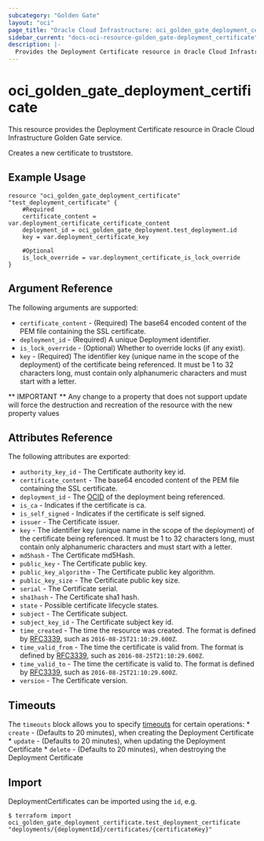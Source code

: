 ```yaml
---
subcategory: "Golden Gate"
layout: "oci"
page_title: "Oracle Cloud Infrastructure: oci_golden_gate_deployment_certificate"
sidebar_current: "docs-oci-resource-golden_gate-deployment_certificate"
description: |-
  Provides the Deployment Certificate resource in Oracle Cloud Infrastructure Golden Gate service
---
```


# oci_golden_gate_deployment_certificate
This resource provides the Deployment Certificate resource in Oracle Cloud Infrastructure Golden Gate service.

Creates a new certificate to truststore.


## Example Usage

```hcl
resource "oci_golden_gate_deployment_certificate" "test_deployment_certificate" {
	#Required
	certificate_content = var.deployment_certificate_certificate_content
	deployment_id = oci_golden_gate_deployment.test_deployment.id
	key = var.deployment_certificate_key

	#Optional
	is_lock_override = var.deployment_certificate_is_lock_override
}
```

## Argument Reference

The following arguments are supported:

* `certificate_content` - (Required) The base64 encoded content of the PEM file containing the SSL certificate. 
* `deployment_id` - (Required) A unique Deployment identifier. 
* `is_lock_override` - (Optional) Whether to override locks (if any exist).
* `key` - (Required) The identifier key (unique name in the scope of the deployment) of the certificate being referenced.  It must be 1 to 32 characters long, must contain only alphanumeric characters and must start with a letter. 


** IMPORTANT **
Any change to a property that does not support update will force the destruction and recreation of the resource with the new property values

## Attributes Reference

The following attributes are exported:

* `authority_key_id` - The Certificate authority key id. 
* `certificate_content` - The base64 encoded content of the PEM file containing the SSL certificate. 
* `deployment_id` - The [OCID](https://docs.cloud.oracle.com/iaas/Content/General/Concepts/identifiers.htm) of the deployment being referenced. 
* `is_ca` - Indicates if the certificate is ca. 
* `is_self_signed` - Indicates if the certificate is self signed. 
* `issuer` - The Certificate issuer. 
* `key` - The identifier key (unique name in the scope of the deployment) of the certificate being referenced.  It must be 1 to 32 characters long, must contain only alphanumeric characters and must start with a letter. 
* `md5hash` - The Certificate md5Hash. 
* `public_key` - The Certificate public key. 
* `public_key_algorithm` - The Certificate public key algorithm. 
* `public_key_size` - The Certificate public key size. 
* `serial` - The Certificate serial. 
* `sha1hash` - The Certificate sha1 hash. 
* `state` - Possible certificate lifecycle states. 
* `subject` - The Certificate subject. 
* `subject_key_id` - The Certificate subject key id. 
* `time_created` - The time the resource was created. The format is defined by [RFC3339](https://tools.ietf.org/html/rfc3339), such as `2016-08-25T21:10:29.600Z`. 
* `time_valid_from` - The time the certificate is valid from. The format is defined by [RFC3339](https://tools.ietf.org/html/rfc3339), such as `2016-08-25T21:10:29.600Z`. 
* `time_valid_to` - The time the certificate is valid to. The format is defined by [RFC3339](https://tools.ietf.org/html/rfc3339), such as `2016-08-25T21:10:29.600Z`. 
* `version` - The Certificate version. 

## Timeouts

The `timeouts` block allows you to specify [timeouts](https://registry.terraform.io/providers/oracle/oci/latest/docs/guides/changing_timeouts) for certain operations:
	* `create` - (Defaults to 20 minutes), when creating the Deployment Certificate
	* `update` - (Defaults to 20 minutes), when updating the Deployment Certificate
	* `delete` - (Defaults to 20 minutes), when destroying the Deployment Certificate


## Import

DeploymentCertificates can be imported using the `id`, e.g.

```
$ terraform import oci_golden_gate_deployment_certificate.test_deployment_certificate "deployments/{deploymentId}/certificates/{certificateKey}" 
```

